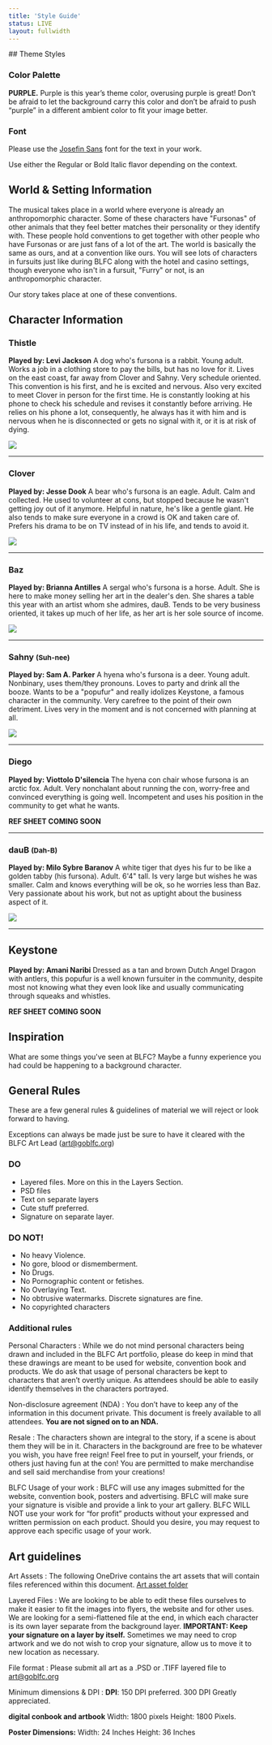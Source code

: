 ```yaml
---
title: 'Style Guide'
status: LIVE
layout: fullwidth
---
```

<div class="one-full bg-one">
<div class="page-wrapper">
## Theme Styles

### Color Palette

**PURPLE.** Purple is this year’s theme color, overusing purple is great! Don’t be afraid to let the background carry this color and don’t be afraid to push “purple” in a different ambient color to fit your image better.

### Font

Please use the <a href="https://fonts.google.com/specimen/Josefin+Sans" target="blank">Josefin Sans</a> font for the text in your work.

Use either the Regular or Bold Italic flavor depending on the context.

</div>
</div>

<div class="one-full bg-two">
<div class="page-wrapper">

## World & Setting Information

The musical takes place in a world where everyone is already an anthropomorphic character. Some of these characters have "Fursonas" of other animals that they feel better matches their personality or they identify with.  These people hold conventions to get together with other people who have Fursonas or are just fans of a lot of the art. The world is basically the same as ours, and at a convention like ours.  You will see lots of characters in fursuits just like during BLFC along with the hotel and casino settings, though everyone who isn't in a fursuit, "Furry" or not, is an anthropomorphic character.  

Our story takes place at one of these conventions.

## Character Information

### Thistle 

**Played by: Levi Jackson** A dog who's fursona is a rabbit.  Young adult.  Works a job in a clothing store to pay the bills, but has no love for it.  Lives on the east coast, far away from Clover and Sahny.  Very schedule oriented.  This convention is his first, and he is excited and nervous.  Also very excited to meet Clover in person for the first time.  He is constantly looking at his phone to check his schedule and revises it constantly before arriving.  He relies on his phone a lot, consequently, he always has it with him and is nervous when he is disconnected or gets no signal with it, or it is at risk of dying.

<img class="theme-refs aligncenter" src="/assets/theme/blfc2018_character_thistle_2.jpg">

----

### Clover 

**Played by: Jesse Dook** A bear who's fursona is an eagle.  Adult.  Calm and collected.  He used to volunteer at cons, but stopped because he wasn't getting joy out of it anymore.  Helpful in nature, he's like a gentle giant.  He also tends to make sure everyone in a crowd is OK and taken care of.  Prefers his drama to be on TV instead of in his life, and tends to avoid it.

<img class="theme-refs aligncenter" src="/assets/theme/blfc2018_character_clover_2.jpg">

---- 

### Baz 

**Played by: Brianna Antilles** A sergal who's fursona is a horse.  Adult.  She is here to make money selling her art in the dealer's den.  She shares a table this year with an artist whom she admires, dauB.  Tends to be very business oriented, it takes up much of her life, as her art is her sole source of income.  

<img class="theme-refs aligncenter" src="/assets/theme/blfc2018_character_baz_2.jpg">

---- 

### Sahny <small>(Suh-nee)</small>

**Played by: Sam A. Parker** A hyena who's fursona is a deer.  Young adult.  Nonbinary, uses them/they pronouns.  Loves to party and drink all the booze.  Wants to be a "popufur" and really idolizes Keystone, a famous character in the community.  Very carefree to the point of their own detriment.  Lives very in the moment and is not concerned with planning at all.  

<img class="theme-refs aligncenter" src="/assets/theme/blfc2018_character_sahny_2.jpg">

---- 
### Diego

**Played by: Viottolo D'silencia** The hyena con chair whose fursona is an arctic fox.  Adult.  Very nonchalant about running the con, worry-free and convinced everything is going well.  Incompetent and uses his position in the community to get what he wants.  

**REF SHEET COMING SOON**

---- 
### dauB <small>(Dah-B)</small>

**Played by: Milo Sybre Baranov** A white tiger that dyes his fur to be like a golden tabby (his fursona).  Adult.  6'4" tall.  Is very large but wishes he was smaller.  Calm and knows everything will be ok, so he worries less than Baz.  Very passionate about his work, but not as uptight about the business aspect of it.  

<img class="theme-refs aligncenter" src="/assets/theme/blfc2018_character_daub_2.jpg">

---- 

## Keystone

**Played by: Amani Naribi** Dressed as a tan and brown Dutch Angel Dragon with antlers, this popufur is a well known fursuiter in the community, despite most not knowing what they even look like and usually communicating through squeaks and whistles.

**REF SHEET COMING SOON**
</div>
</div>

<div class="one-full bg-three">
<div class="page-wrapper">

## Inspiration

What are some things you've seen at BLFC?  Maybe a funny experience you had could be happening to a background character.

## General Rules

These are a few general rules & guidelines of material we will reject or look forward to having.

Exceptions can always be made just be sure to have it cleared with the BLFC Art Lead (art@goblfc.org)

### DO

- Layered files. More on this in the Layers Section.
- PSD files
- Text on separate layers
- Cute stuff preferred.
- Signature on separate layer.

### DO NOT!

- No heavy Violence.
- No gore, blood or dismemberment. 
- No Drugs.
- No Pornographic content or fetishes.
- No Overlaying Text.
- No obtrusive watermarks. Discrete signatures are fine.
- No copyrighted characters

### Additional rules
<div class="accordion-list">

Personal Characters
: While we do not mind personal characters being drawn and included in the BLFC Art portfolio, please do keep in mind that these drawings are meant to be used for website, convention book and products. We do ask that usage of personal characters be kept to characters that aren’t overtly unique. As attendees should be able to easily identify themselves in the characters portrayed.

Non-disclosure agreement (NDA)
: You don’t have to keep any of the information in this document private. This document is freely available to all attendees. **You are not signed on to an NDA.**

Resale
: The characters shown are integral to the story, if a scene is about them they will be in it.  Characters in the background are free to be whatever you wish, you have free reign!  Feel free to put in yourself, your friends, or others just having fun at the con!
  You are permitted to make merchandise and sell said merchandise from your creations!

BLFC Usage of your work
: BLFC will use any images submitted for the website, convention book, posters and advertising.
  BFLC will make sure your signature is visible and provide a link to your art gallery.
  BLFC WILL NOT use your work for “for profit” products without your expressed and written permission on each product.
  Should you desire, you may request to approve each specific usage of your work.

</div>


## Art guidelines

<div class="accordion-list">

Art Assets
: The following OneDrive contains the art assets that will contain files referenced within this document. <a href="https://1drv.ms/f/s!Akzy2KMRfEttgaGeB6HIB1wD-isE-xE" target="_blank">Art asset folder</a>

Layered Files
: We are looking to be able to edit these files ourselves to make it easier to fit the images into flyers, the website and for other uses. 
  We are looking for a semi-flattened file at the end, in which each character is its own layer separate from the background layer. 
  **IMPORTANT: Keep your signature on a layer by itself.** Sometimes we may need to crop artwork and we do not wish to crop your signature, allow us to move it to new location as necessary.

File format
: Please submit all art as a .PSD or .TIFF layered file to art@goblfc.org

Minimum dimensions & DPI
: **DPI**:
  150 DPI preferred.
  300 DPI Greatly appreciated.

  **digital conbook and artbook**
  Width: 1800 pixels 
  Height: 1800 Pixels.

  **Poster Dimensions:**
  Width: 24 Inches
  Height: 36 Inches


</div>

</div>
</div>